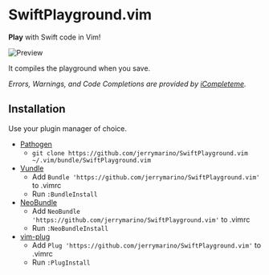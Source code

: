 # SwiftPlayground.vim

**Play** with Swift code in Vim!

![Preview](https://user-images.githubusercontent.com/1245820/27219080-32c7d11e-5235-11e7-979c-610ecb8f69ee.gif)

It compiles the playground when you save.

*Errors, Warnings, and Code Completions are provided by [iCompleteme](https://github.com/jerrymarino/icompleteme).*

## Installation

Use your plugin manager of choice.

- [Pathogen](https://github.com/tpope/vim-pathogen)
  - `git clone https://github.com/jerrymarino/SwiftPlayground.vim ~/.vim/bundle/SwiftPlayground.vim`
- [Vundle](https://github.com/gmarik/vundle)
  - Add `Bundle 'https://github.com/jerrymarino/SwiftPlayground.vim'` to .vimrc
  - Run `:BundleInstall`
- [NeoBundle](https://github.com/Shougo/neobundle.vim)
  - Add `NeoBundle 'https://github.com/jerrymarino/SwiftPlayground.vim'` to .vimrc
  - Run `:NeoBundleInstall`
- [vim-plug](https://github.com/junegunn/vim-plug)
  - Add `Plug 'https://github.com/jerrymarino/SwiftPlayground.vim'` to .vimrc
  - Run `:PlugInstall`


